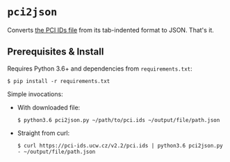 # `pci2json`

Converts [the PCI IDs file](https://pci-ids.ucw.cz/v2.2/pci.ids) from its tab-indented format to JSON. That's it.

## Prerequisites & Install

Requires Python 3.6+ and dependencies from `requirements.txt`:

```
$ pip install -r requirements.txt
```

Simple invocations:

* With downloaded file:
  ```
  $ python3.6 pci2json.py ~/path/to/pci.ids ~/output/file/path.json
  ```

* Straight from curl:
  ```
  $ curl https://pci-ids.ucw.cz/v2.2/pci.ids | python3.6 pci2json.py - ~/output/file/path.json
  ```
